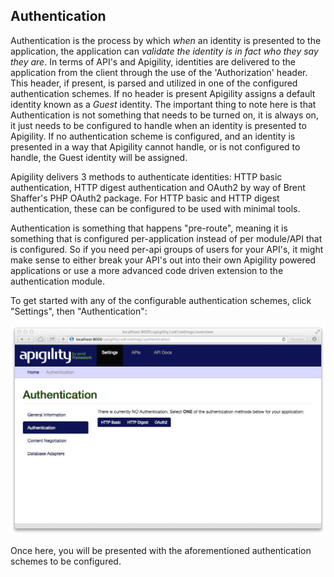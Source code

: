 Authentication
--------------

Authentication is the process by which *when* an identity is presented to the application, the 
application can *validate the identity is in fact who they say they are*.  In terms of API's and 
Apigility, identities are delivered to the application from the client through the use of the 
'Authorization' header.  This header, if present, is parsed and utilized in one of the configured 
authentication schemes.  If no header is present Apigility assigns a default identity known as a 
*Guest* identity.  The important thing to note here is that Authentication is not something that 
needs to be turned on, it is always on, it just needs to be configured to handle when an identity 
is presented to Apigility.  If no authentication scheme is configured, and an identity is presented 
in a way that Apigility cannot handle, or is not configured to handle, the Guest identity will be 
assigned.

Apigility delivers 3 methods to authenticate identities: HTTP basic authentication, HTTP digest 
authentication and OAuth2 by way of Brent Shaffer's PHP OAuth2 package.  For HTTP basic and HTTP 
digest authentication, these can be configured to be used with minimal tools.

Authentication is something that happens "pre-route", meaning it is something that is configured 
per-application instead of per module/API that is configured.  So if you need per-api groups of 
users for your API's, it might make sense to either break your API's out into their own Apigility 
powered applications or use a more advanced code driven extension to the authentication module.

To get started with any of the configurable authentication schemes, click "Settings", then 
"Authentication":

![auth-authentication-settings.jpg](/asset/apigility-documentation/img/auth-authentication-settings.jpg)

Once here, you will be presented with the aforementioned authentication schemes to be configured.